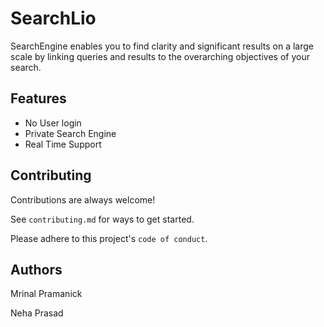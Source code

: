 # SearchLio

SearchEngine enables you to find clarity and significant results on a large scale by linking queries and results to the overarching objectives of your search.

## Features

- No User login
- Private Search Engine
- Real Time Support

## Contributing

Contributions are always welcome!

See `contributing.md` for ways to get started.

Please adhere to this project's `code of conduct`.

## Authors

Mrinal Pramanick

Neha Prasad
